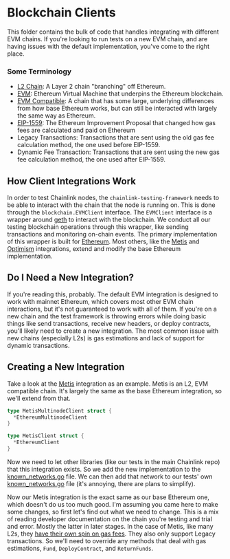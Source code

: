 # Blockchain Clients

This folder contains the bulk of code that handles integrating with different EVM chains. If you're looking to run tests on a new EVM chain, and are having issues with the default implementation, you've come to the right place.

### Some Terminology

- [L2 Chain](https://ethereum.org/en/layer-2/): A Layer 2 chain "branching" off Ethereum.
- [EVM](https://ethereum.org/en/developers/docs/evm/): Ethereum Virtual Machine that underpins the Ethereum blockchain.
- [EVM Compatible](https://blog.thirdweb.com/evm-compatible-blockchains-and-ethereum-virtual-machine/#:~:text=What%20does%20'EVM%20compatibility'%20mean,significant%20changes%20to%20their%20code.): A chain that has some large, underlying differences from how base Ethereum works, but can still be interacted with largely the same way as Ethereum.
- [EIP-1559](https://eips.ethereum.org/EIPS/eip-1559): The Ethereum Improvement Proposal that changed how gas fees are calculated and paid on Ethereum
- Legacy Transactions: Transactions that are sent using the old gas fee calculation method, the one used before EIP-1559.
- Dynamic Fee Transaction: Transactions that are sent using the new gas fee calculation method, the one used after EIP-1559.

## How Client Integrations Work

In order to test Chainlink nodes, the `chainlink-testing-framework` needs to be able to interact with the chain that the node is running on. This is done through the `blockchain.EVMClient` interface. The `EVMClient` interface is a wrapper around [geth](https://geth.ethereum.org/) to interact with the blockchain. We conduct all our testing blockchain operations through this wrapper, like sending transactions and monitoring on-chain events. The primary implementation of this wrapper is built for [Ethereum](./ethereum.go). Most others, like the [Metis](./metis.go) and [Optimism](./optimism.go) integrations, extend and modify the base Ethereum implementation.

## Do I Need a New Integration?

If you're reading this, probably. The default EVM integration is designed to work with mainnet Ethereum, which covers most other EVM chain interactions, but it's not guaranteed to work with all of them. If you're on a new chain and the test framework is throwing errors while doing basic things like send transactions, receive new headers, or deploy contracts, you'll likely need to create a new integration. The most common issue with new chains (especially L2s) is gas estimations and lack of support for dynamic transactions.

## Creating a New Integration

Take a look at the [Metis](./metis.go) integration as an example. Metis is an L2, EVM compatible chain. It's largely the same as the base Ethereum integration, so we'll extend from that.

```go
type MetisMultinodeClient struct {
  *EthereumMultinodeClient
}

type MetisClient struct {
  *EthereumClient
}
```

Now we need to let other libraries (like our tests in the main Chainlink repo) that this integration exists. So we add the new implementation to the [known_networks.go](./known_networks.go) file. We can then add that network to our tests' own [known_networks.go](https://github.com/smartcontractkit/chainlink/blob/develop/integration-tests/known_networks.go) file (it's annoying, there are plans to simplify).

Now our Metis integration is the exact same as our base Ethereum one, which doesn't do us too much good. I'm assuming you came here to make some changes, so first let's find out what we need to change. This is a mix of reading developer documentation on the chain you're testing and trial and error. Mostly the latter in later stages. In the case of Metis, like many L2s, they [have their own spin on gas fees](https://docs.metis.io/dev/protocol-in-detail/transaction-fees-on-the-metis-platform). They also only support Legacy transactions. So we'll need to override any methods that deal with gas estimations, `Fund`, `DeployContract`, and `ReturnFunds`.
